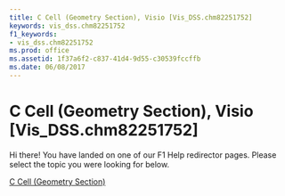 ```yaml
---
title: C Cell (Geometry Section), Visio [Vis_DSS.chm82251752]
keywords: vis_dss.chm82251752
f1_keywords:
- vis_dss.chm82251752
ms.prod: office
ms.assetid: 1f37a6f2-c837-41d4-9d55-c30539fccffb
ms.date: 06/08/2017
---
```



# C Cell (Geometry Section), Visio [Vis_DSS.chm82251752]

Hi there! You have landed on one of our F1 Help redirector pages. Please select the topic you were looking for below.

[C Cell (Geometry Section)](http://msdn.microsoft.com/library/d51a1dd8-678a-a34d-658d-bd7a027dd379%28Office.15%29.aspx)

